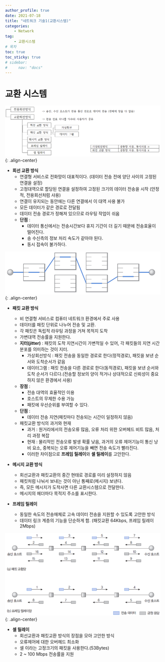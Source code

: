 ```yaml
---
author_profile: true
date: 2021-07-18
title: "네트워크 기술1(교환시스템)"
categories: 
    - Network
tag: 
    - 교환시스템
# 목차
toc: true  
toc_sticky: true 
# sidebar:
#     nav: "docs"
---
```


# 교환 시스템

![Switching System](/assets/images/2021-07-19/switching_system.PNG){: .align-center}

- **회선 교환 방식**
    - 연결형 서비스로 전화망이 대표적이다. (데이터 전송 전에 양단 사이의 고정된 연결을 설정)
    - 고정대역으로 할당된 연결을 설정하여 고정된 크기의 데이터 전송을 시작 (안정적, 전용회선처럼 사용)
    - 연결이 유지되는 동안에는 다른 연결에서 이 대역 사용 불가
    - 모든 데이터가 같은 경로로 전달됨
    - 데이터 전송 경로가 정해져 있으므로 라우팅 작업이 쉬움
    - **단점** : 
        - 데이터 통신에서는 전송시간보다 휴지 기간이 더 길기 때문에 전송효율이 떨어진다. 
        - 송 수신측의 정보 처리 속도가 같아야 된다.
        - 동시 접속이 불가하다.

![Circuit Switched](/assets/images/2021-07-19/circuit_switched.PNG){: .align-center}

- **패킷 교환 방식**
    - 비 연결형 서비스로 컴퓨터 네트워크 환경에서 주로 사용
    - 데이터를 패킷 단위로 나누어 전송 및 교환.
    - 각 패킷은 독립적 라우팅 과정을 거쳐 목적지 도착
    - 가변대역 전송률을 지원한다.
    - **지터(jitter)** : 패킷의 도착 지연시간이 가변적일 수 있어, 각 패킷들의 지연 시간 분포를 의미하는 것이 지터.
        - 가상회선방식 : 패킷 전송을 동일한 경로로 한다(정적경로), 패킷을 보낸 순서와 도착순서가 같음
        - 데이터그램 : 패킷 전송을 다른 경로로 한다(동적경로), 패킷을 보낸 순서와 도착 순서가 다르다.(전송할 정보의 양이 적거나 상대적으로 신뢰성이 중요하지 않은 환경에서 사용)
    - **장점** :
        - 전송 대역의 효율적인 이용
        - 호스트의 무제한 수용 가능
        - 패킷에 우선순위를 부여할 수 있다.
    - **단점** :
        - 데이터 전송 지연(패킷마다 전송되는 시간이 일정하지 않음)
    - 패킷교환 방식의 과거와 현재
        - 과거 : 원거리에서의 전송오류 많음, 오류 처리 위한 오버헤드 비트 많음, 처리 과정 복잡
        - 현재 : 물리적인 전송오류 발생 확률 낮음, 과거의 오류 제어기능이 통신 낭비 요소, 중복되는 오류 제어기능을 빼면 전송 속도가 빨라진다.
        - 이러한 차이점으로 **프레임 릴레이**와 **셀 릴레이**를 고안한다.

- **메시지 교환 방식**
    - 회선교환과 패킷교환의 중간 현태로 경로를 미리 설정하지 않음
    - 패킷처럼 나눠서 보내는 것이 아닌 통째로(메시지) 보낸다.
    - 즉, 모든 메시지가 도착사면 다른 교환시스템으로 전달한다.
    - 메시지의 헤더마다 목적지 주소를 표시한다.

- **프레임 릴레이**
    - 동일한 속도의 전송매체로 고속 데이터 전송을 지원할 수 있도록 고안한 방식
    - 데이터 링크 계층의 기능을 단순하게 함. (패킷교환 64Kbps, 프레임 릴레이 2Mbps)

![Frame Relay](/assets/images/2021-07-19/frame_relay.PNG){: .align-center}

- **셀 릴레이**
    - 회선교환과 패킷교환 방식의 장점을 모아 고안한 방식
    - 오류제어에 대한 오버헤드 최소화
    - 셀 이라는 고정크기의 패킷을 사용한다.(53Bytes)
    - 2 ~ 100 Mbps 전송률을 지원

